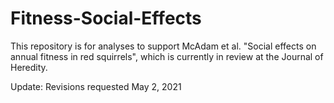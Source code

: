 # Fitness-Social-Effects
This repository is for analyses to support McAdam et al. "Social effects on annual fitness in red squirrels", which is currently in review at the Journal of Heredity.

Update: Revisions requested May 2, 2021
